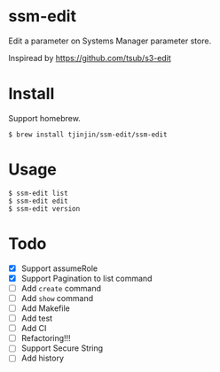 # ssm-edit

Edit a parameter  on Systems Manager parameter store.

Inspiread by https://github.com/tsub/s3-edit


# Install

Support homebrew.

```
$ brew install tjinjin/ssm-edit/ssm-edit
```


# Usage

```
$ ssm-edit list
$ ssm-edit edit
$ ssm-edit version
```


# Todo
- [x] Support assumeRole
- [x] Support Pagination to list command
- [ ] Add `create` command
- [ ] Add `show` command
- [ ] Add Makefile
- [ ] Add test
- [ ] Add CI
- [ ] Refactoring!!!
- [ ] Support Secure String
- [ ] Add history
